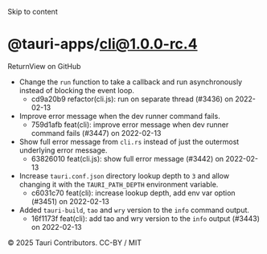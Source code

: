 Skip to content
# @tauri-apps/cli@1.0.0-rc.4
ReturnView on GitHub
  * Change the `run` function to take a callback and run asynchronously instead of blocking the event loop. 
    * cd9a20b9 refactor(cli.js): run on separate thread (#3436) on 2022-02-13
  * Improve error message when the dev runner command fails. 
    * 759d1afb feat(cli): improve error message when dev runner command fails (#3447) on 2022-02-13
  * Show full error message from `cli.rs` instead of just the outermost underlying error message. 
    * 63826010 feat(cli.js): show full error message (#3442) on 2022-02-13
  * Increase `tauri.conf.json` directory lookup depth to `3` and allow changing it with the `TAURI_PATH_DEPTH` environment variable. 
    * c6031c70 feat(cli): increase lookup depth, add env var option (#3451) on 2022-02-13
  * Added `tauri-build`, `tao` and `wry` version to the `info` command output. 
    * 16f1173f feat(cli): add tao and wry version to the `info` output (#3443) on 2022-02-13


© 2025 Tauri Contributors. CC-BY / MIT
